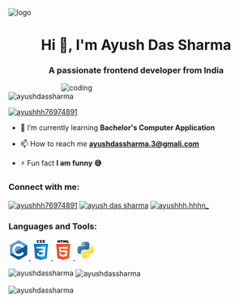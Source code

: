 ![logo](https://static1.squarespace.com/static/527e4874e4b0a13e700a95e1/t/547cfab1e4b087d428e3782d/1417476785743/MM_010_Desktop.jpg?epik=dj0yJnU9dlBOYVdKSzA1N0RER0I5WTBmUHZvUmtNazd0YVZLN0ImcD0wJm49YzNsbURyX0U5UFp2aWU2WkZzZ3RnUSZ0PUFBQUFBR1hab1VN)
<h1 align="center">Hi 👋, I'm Ayush Das Sharma</h1>
<h3 align="center">A passionate frontend developer from India</h3>
<img align="right" alt="coding" width="400"
src="https://camo.githubusercontent.com/19db51af5f90f1b152bc0b9078f5fe97053955be5074f03f17019c70345bdcdb/68747470733a2f2f6d69726f2e6d656469756d2e636f6d2f6d61782f313336302f302a37513379765349765f7430696f4a2d5a2e676966">

<p align="left"> <img src= "https://komarev.com/ghpvc/?username=ayushdassharma&label=Profile%20views&color=0e75b6&style=flat" alt="ayushdassharma"/> </p>

<p align="left"> <a href="https://twitter.com/ayushhh76974891" target="blank"><img src="https://img.shields.io/twitter/follow/ayushhh76974891?logo=twitter&style=for-the-badge" alt="ayushhh76974891" /></a> </p>

- 🌱 I’m currently learning **Bachelor's Computer Application**

- 📫 How to reach me **ayushdassharma.3@gmali.com**

- ⚡ Fun fact **I am funny 😅**

<h3 align="left">Connect with me:</h3>
<p align="left">
<a href="https://twitter.com/ayushhh76974891" target="blank"><img align="center" src="https://raw.githubusercontent.com/rahuldkjain/github-profile-readme-generator/master/src/images/icons/Social/twitter.svg" alt="ayushhh76974891" height="30" width="40" /></a>
<a href="https://linkedin.com/in/ayush das sharma" target="blank"><img align="center" src="https://raw.githubusercontent.com/rahuldkjain/github-profile-readme-generator/master/src/images/icons/Social/linked-in-alt.svg" alt="ayush das sharma" height="30" width="40" /></a>
<a href="https://instagram.com/ayushhh.hhhn_" target="blank"><img align="center" src="https://raw.githubusercontent.com/rahuldkjain/github-profile-readme-generator/master/src/images/icons/Social/instagram.svg" alt="ayushhh.hhhn_" height="30" width="40" /></a>
</p>

<h3 align="left">Languages and Tools:</h3>
<p align="left"> <a href="https://www.cprogramming.com/" target="_blank" rel="noreferrer"> <img src="https://raw.githubusercontent.com/devicons/devicon/master/icons/c/c-original.svg" alt="c" width="40" height="40"/> </a> <a href="https://www.w3schools.com/css/" target="_blank" rel="noreferrer"> <img src="https://raw.githubusercontent.com/devicons/devicon/master/icons/css3/css3-original-wordmark.svg" alt="css3" width="40" height="40"/> </a> <a href="https://www.w3.org/html/" target="_blank" rel="noreferrer"> <img src="https://raw.githubusercontent.com/devicons/devicon/master/icons/html5/html5-original-wordmark.svg" alt="html5" width="40" height="40"/> </a> <a href="https://www.python.org" target="_blank" rel="noreferrer"> <img src="https://raw.githubusercontent.com/devicons/devicon/master/icons/python/python-original.svg" alt="python" width="40" height="40"/> </a> </p>

<p><img align="left" src="https://github-readme-stats.vercel.app/api/top-langs?username=ayushdassharma&show_icons=true&locale=en&layout=compact" alt="ayushdassharma" /></p>

<p>&nbsp;<img align="center" src="https://github-readme-stats.vercel.app/api?username=ayushdassharma&show_icons=true&locale=en" alt="ayushdassharma" /></p>

<p><img align="center" src="https://github-readme-streak-stats.herokuapp.com/?user=ayushdassharma&" alt="ayushdassharma" /></p>
